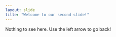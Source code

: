 ```yaml
---
layout: slide
title: "Welcome to our second slide!"
---
```

Nothing to see here.
Use the left arrow to go back!
